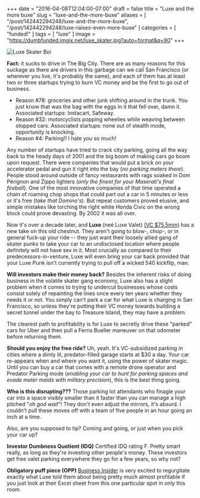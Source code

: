 +++
date = "2016-04-08T12:04:00-07:00"
draft = false
title = "Luxe and the more buxe"
slug = "luxe-and-the-more-buxe"
aliases = [ "/post/142442294248/luxe-and-the-more-buxe", "/post/142442294248/luxe-raises-even-more-buxe" ]
categories = [ "funded!" ]
tags = [ "luxe" ]
image = "https://dumbfunded.imgix.net/luxe_skater.jpg?auto=format&q=90"
+++

![Luxe Skater Boi](https://dumbfunded.imgix.net/luxe_skater.jpg?w=640&auto=format&q=90 "This guy is totally thinking about doing a fakie ollie right into the 
driver's seat of that car")

**Fact:** it sucks to drive in The Big City. There are as many reasons for this suckage as there are drivers in this garbage can we call San Francisco (or 
wherever you live, it's probably the same), and each of them has at least two or three startups trying to burn VC money and be the first to go out of 
business.

+ Reason #78: groceries and other junk shifting around in the trunk. You just know that was the bag with the eggs in it that fell over, damn it. Associated 
startups: Instacart, Safeway.
+ Reason #32: motorcyclists popping wheelies while weaving between stopped cars. Associated startups: none out of stealth mode, opportunity is knocking.
+ Reason #4: Parking!! I hate you so much!

<!--more-->

Any number of startups have tried to crack city parking, going all the way back to the heady days of 2001 and the big boom of making cars go boom upon 
request. There were companies that would put a brick on your accelerator pedal and gun it right into the bay (*no parking meters there*). People stood around 
outside of fancy restaurants with rags soaked in Dom Pérignon and Zippo lighters (*only the finest for your Maserati's final fireball*). One of the most 
innovative companies of that time operated a chain of roaming chop shops that could part out a car in 5 minutes or less or it's free (*take that Domino's*). 
But repeat customers proved elusive, and simple mistakes like torching the right white Honda Civic on the wrong block could prove devasting. By 2002 it was 
all over.

Now it's over a decade later, and **Luxe** (neé Luxe Valet) [(VC $75.5mm)](https://www.crunchbase.com/organization/luxe-valet) has a new take on this old 
chestnut. They aren't going to blow-, chop-, or in general fuck-up your ride -- they just want their loosely allied gang of skater punks to take your car to 
an undisclosed location where people definitely will not have sex in it. Most crucially as compared to their predecessors-in-venture, Luxe will even bring 
your car back provided that your Luxe Punk isn't currently trying to pull off a wicked 540 kickflip, man.

**Will investors make their money back?** Besides the inherent risks of doing business in the volatile skater gang economy, Luxe also has a slight problem 
when it comes to trying to undercut businesses whose costs consist solely of repainting the lines once every ten years whether they needs it or not. You 
simply can't park a car for what Luxe is charging in San Francisco, so unless they're putting their VC money towards building a secret tunnel under the bay to 
Treasure Island, they may have a problem.

The clearest path to profitability is for Luxe to secretly drive these "parked" cars for Uber and then pull a Ferris Bueller maneuver on that odometer before 
returning them.

**Should you enjoy the free ride?** Uh, yeah. It's VC-subsidized parking in cities where a dimly lit, predator-filled garage starts at $30 a day. Your car 
re-appears when and where you want it, using the power of skater magic. Until you can buy a car that comes with a remote drone operator and Predator Parking 
mode (*enabling your car to hunt for parking spaces and evade meter maids with military precision*), this is the best thing going.

**Who is this disrupting???** Those parking lot attendants who finagle your car into a space visibly smaller than it faster than you can manage a high pitched 
"*oh god wait*"! They don't even adjust the mirrors, it's absurd. I couldn't pull these moves off with a team of five people in an hour going an inch at a 
time.

Also, are you supposed to tip? Coming and going, or just when you pick your car up?

**Investor Dumbness Quotient (IDQ)** Certified IDQ rating F. Pretty smart really, as long as they're investing other people's money. These investors get free 
valet parking everywhere they go for a few years, so why not?

**Obligatory puff piece (OPP)** [Business Insider](http://www.businessinsider.com/hertz-invests-in-luxe-valet-parking-2016-4) is very excited to regurgitate 
exactly what Luxe told them about being pretty much almost profitable if you just look at their Excel sheet from this one particular spot in only this room.

